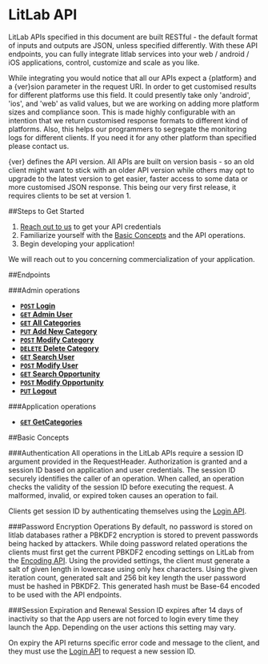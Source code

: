 LitLab API
========================
LitLab APIs specified in this document are built RESTful - the default format of inputs and outputs are JSON, unless specified differently. With these API endpoints, you can fully integrate litlab services into your web / android / iOS applications, control, customize and scale as you like.

While integrating you would notice that all our APIs expect a {platform} and a {ver}sion parameter in the request URI. In order to get customised results for different platforms use this field. It could presently take only 'android', 'ios', and 'web' as valid values, but we are working on adding more platform sizes and compliance soon. This is made highly configurable with an intention that we return customised response formats to different kind of platforms. Also, this helps our programmers to segregate the monitoring logs for different clients. If you need it for any other platform than specified please contact us.

{ver} defines the API version. All APIs are built on version basis - so an old client might want to stick with an older API version while others may opt to upgrade to the latest version to get easier, faster access to some data or more customised JSON response. This being our very first release, it requires clients to be set at version 1.


##Steps to Get Started
1. [Reach out to us](mailto:cto@litlab.app?subject=[GitHub]%20Source%20Litlab%20Admin) to get your API credentials
2. Familiarize yourself with the [Basic Concepts](#basic-concepts) and the API operations.
3. Begin developing your application!

We will reach out to you concerning commercialization of your application.

##Endpoints

###Admin operations
- **[<code>POST</code> Login](docs/endpoints/admin/AdminLogin.md)**
- **[<code>GET</code> Admin User](docs/endpoints/admin/GetAdminUser.md)**
- **[<code>GET</code> All Categories](docs/endpoints/application/GetCategories.md)**
- **[<code>PUT</code> Add New Category](docs/endpoints/admin/AddCategory.md)**
- **[<code>POST</code> Modify Category](docs/endpoints/admin/ModifyCategory.md)**
- **[<code>DELETE</code> Delete Category](docs/endpoints/admin/DeleteCategory.md)**
- **[<code>GET</code> Search User](docs/endpoints/admin/SearchUser.md)**
- **[<code>POST</code> Modify User](docs/endpoints/admin/ModifyUser.md)**
- **[<code>GET</code> Search Opportunity](docs/endpoints/admin/SearchOpportunity.md)**
- **[<code>POST</code> Modify Opportunity](docs/endpoints/admin/ModifyOpportunity.md)**
- **[<code>PUT</code> Logout](docs/endpoints/auth/Logout.md)**

###Application operations
- **[<code>GET</code> GetCategories](docs/endpoints/application/GetCategories.md)**


##Basic Concepts

###Authentication
All operations in the LitLab APIs require a session ID argument provided in the RequestHeader. 
Authorization is granted and a session ID based on application and user credentials. 
The session ID securely identifies the caller of an operation. When called, an operation checks the validity of the session ID before executing the request. 
A malformed, invalid, or expired token causes an operation to fail.

Clients get session ID by authenticating themselves using the [Login API](docs/endpoints/auth/Login.md).

###Password Encryption Operations
By default, no password is stored on litlab databases rather a PBKDF2 encryption is stored to prevent passwords being hacked by attackers.
While doing password related operations the clients must first get the current PBKDF2 encoding settings on LitLab from the [Encoding API](docs/endpoints/auth/Encoding.md).
Using the provided settings, the client must generate a salt of given length in lowercase using only hex characters. Using the given iteration count, generated salt and 256 bit key length the user password must be hashed in PBKDF2. This generated hash must be Base-64 encoded to be used with the API endpoints.  

###Session Expiration and Renewal
Session ID expires after 14 days of inactivity so that the App users are not forced to login every time they launch the App. Depending on the user actions this setting may vary. 

On expiry the API returns specific error code and message to the client, and they must use the [Login API](docs/endpoints/auth/Login.md) to request a new session ID. 